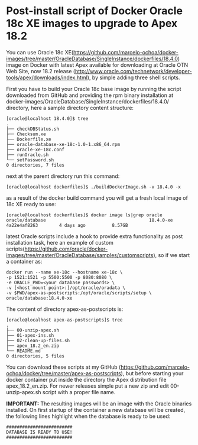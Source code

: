 # Post-install script of Docker Oracle 18c XE images to upgrade to Apex 18.2

You can use Oracle  18c XE(https://github.com/marcelo-ochoa/docker-images/tree/master/OracleDatabase/SingleInstance/dockerfiles/18.4.0) image on Docker with latest Apex available for downloading at Oracle OTN Web Site, now 18.2 release (http://www.oracle.com/technetwork/developer-tools/apex/downloads/index.html), by simple adding three shell scripts.

First you have to build your Oracle 18c base image by running the script downloaded from GitHub and providing the rpm binary installation at docker-images/OracleDatabase/SingleInstance/dockerfiles/18.4.0/ directory, here a sample directory content structure:

    [oracle@localhost 18.4.0]$ tree
    .
    ├── checkDBStatus.sh
    ├── Checksum.xe
    ├── Dockerfile.xe
    ├── oracle-database-xe-18c-1.0-1.x86_64.rpm
    ├── oracle-xe-18c.conf
    ├── runOracle.sh
    └── setPassword.sh
    0 directories, 7 files

next at the parent directory run this command:

    [oracle@localhost dockerfiles]$ ./buildDockerImage.sh -v 18.4.0 -x

as a result of the docker build command you will get a fresh local image of 18c XE ready to use:

    [oracle@localhost dockerfiles]$ docker image ls|grep oracle
    oracle/database                                       18.4.0-xe                4a22e4af8263        4 days ago          8.57GB

latest Oracle scripts include a hook to provide extra functionality as post installation task, here an example of custom scripts(https://github.com/oracle/docker-images/tree/master/OracleDatabase/samples/customscripts), so if we start a container as:

    docker run --name xe-18c --hostname xe-18c \
    -p 1521:1521 -p 5500:5500 -p 8080:8080 \
    -e ORACLE_PWD=<your database passwords> \
    -v [<host mount point>:]/opt/oracle/oradata \
    -v $PWD/apex-as-postscripts:/opt/oracle/scripts/setup \
    oracle/database:18.4.0-xe

The content of directory apex-as-postscripts is:

    [oracle@localhost apex-as-postscripts]$ tree
    .
    ├── 00-unzip-apex.sh
    ├── 01-apex-ins.sh
    ├── 02-clean-up-files.sh
    ├── apex_18.2_en.zip
    └── README.md
    0 directories, 5 files

You can download these scripts at my GitHub (https://github.com/marcelo-ochoa/docker/tree/master/apex-as-postscripts), but before starting your docker container put inside the directory the Apex distribution file apex_18.2_en.zip. For newer releases simple put a new zip and edit 00-unzip-apex.sh script with a proper file name.

**IMPORTANT:** The resulting images will be an image with the Oracle binaries installed. On first startup of the container a new database will be created, the following lines highlight when the database is ready to be used:

    #########################
    DATABASE IS READY TO USE!
    #########################
